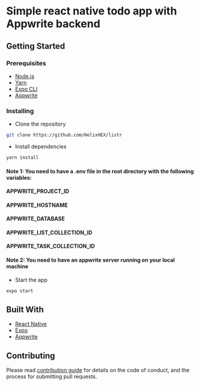 # Simple react native todo app with Appwrite backend

## Getting Started

### Prerequisites

- [Node.js](https://nodejs.org/en/download/)
- [Yarn](https://classic.yarnpkg.com/en/docs/install/#mac-stable)
- [Expo CLI](https://docs.expo.io/get-started/installation/)
- [Appwrite](https://appwrite.io/docs/installation)

### Installing

- Clone the repository

```bash
git clone https://github.com/HelixHEX/listr
```

- Install dependencies

```bash
yarn install
```

#### Note 1: You need to have a .env file in the root directory with the following variables:
#### APPWRITE_PROJECT_ID
#### APPWRITE_HOSTNAME
#### APPWRITE_DATABASE
#### APPWRITE_LIST_COLLECTION_ID
#### APPWRITE_TASK_COLLECTION_ID

#### Note 2: You need to have an appwrite server running on your local machine

- Start the app

```bash
expo start
```

## Built With

- [React Native](https://reactnative.dev/)
- [Expo](https://expo.io/)
- [Appwrite](https://appwrite.io/)

## Contributing

Please read [contribution guide](CONTRIBUTING.md) for details on the code of conduct, and the process for submitting pull requests.
